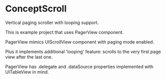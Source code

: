 ConceptScroll
=============

Vertical paging scroller with looping support.

This is example project that uses PagerView component.

PagerView mimics UIScrollView component with paging mode enabled.

Plus it implements additional 'looping' feature: scrolls to the very first page view after the last one.


PagerView has .delegate and .dataSource properties implemented with UITableView in mind.